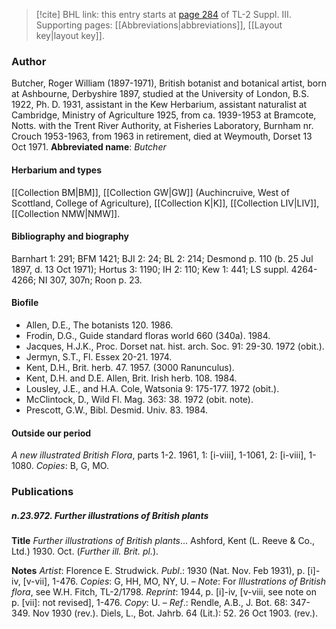 > [!cite] BHL link: this entry starts at [page 284](https://www.biodiversitylibrary.org/page/33266591) of TL-2 Suppl. III.
> Supporting pages: [[Abbreviations|abbreviations]], [[Layout key|layout key]].

### Author

Butcher, Roger William (1897-1971), British botanist and botanical artist, born at Ashbourne, Derbyshire 1897, studied at the University of London, B.S. 1922, Ph. D. 1931, assistant in the Kew Herbarium, assistant naturalist at Cambridge, Ministry of Agriculture 1925, from ca. 1939-1953 at Bramcote, Notts. with the Trent River Authority, at Fisheries Laboratory, Burnham nr. Crouch 1953-1963, from 1963 in retirement, died at Weymouth, Dorset 13 Oct 1971. 
**Abbreviated name**: *Butcher*

#### Herbarium and types

[[Collection BM|BM]], [[Collection GW|GW]] (Auchincruive, West of Scottland, College of Agriculture), [[Collection K|K]], [[Collection LIV|LIV]], [[Collection NMW|NMW]].

#### Bibliography and biography

Barnhart 1: 291; BFM 1421; BJI 2: 24; BL 2: 214; Desmond p. 110 (b. 25 Jul 1897, d. 13 Oct 1971); Hortus 3: 1190; IH 2: 110; Kew 1: 441; LS suppl. 4264-4266; NI 307, 307n; Roon p. 23.

#### Biofile

- Allen, D.E., The botanists 120. 1986.
- Frodin, D.G., Guide standard floras world 660 (340a). 1984.
- Jacques, H.J.K., Proc. Dorset nat. hist. arch. Soc. 91: 29-30. 1972 (obit.).
- Jermyn, S.T., Fl. Essex 20-21. 1974.
- Kent, D.H., Brit. herb. 47. 1957. (3000 Ranunculus).
- Kent, D.H. and D.E. Allen, Brit. Irish herb. 108. 1984.
- Lousley, J.E., and H.A. Cole, Watsonia 9: 175-177. 1972 (obit.).
- McClintock, D., Wild Fl. Mag. 363: 38. 1972 (obit. note).
- Prescott, G.W., Bibl. Desmid. Univ. 83. 1984.

#### Outside our period

*A new illustrated British Flora*, parts 1-2. 1961, 1: \[i-viii\], 1-1061, 2: \[i-viii\], 1-1080. *Copies*: B, G, MO.

### Publications

##### n.23.972. Further illustrations of British plants

**Title**
*Further illustrations of British plants*... Ashford, Kent (L. Reeve & Co., Ltd.) 1930. Oct. (*Further ill. Brit. pl.*).

**Notes**
*Artist*: Florence E. Strudwick.
*Publ*.: 1930 (Nat. Nov. Feb 1931), p. \[i\]-iv, \[v-vii\], 1-476. *Copies*: G, HH, MO, NY, U. – *Note*: For *Illustrations of British flora*, see W.H. Fitch, TL-2/1798.
*Reprint*: 1944, p. \[i\]-iv, \[v-viii, see note on p. \[vii\]: not revised\], 1-476. *Copy*: U. – *Ref*.: Rendle, A.B., J. Bot. 68: 347-349. Nov 1930 (rev.).
Diels, L., Bot. Jahrb. 64 (Lit.): 52. 26 Oct 1903. (rev.).

